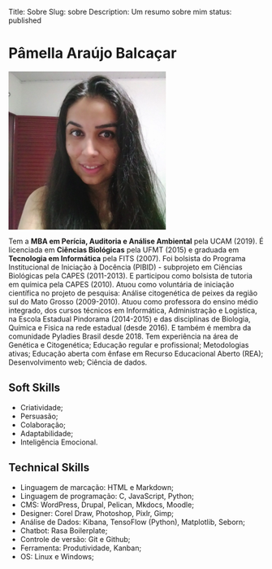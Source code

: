 Title: Sobre
Slug: sobre
Description: Um resumo sobre mim
status: published

# Pâmella Araújo Balcaçar

<img alt="" align="center" src="/images/sobre/mell-002.png">

Tem a **MBA em Perícia, Auditoria e Análise Ambiental** pela UCAM (2019). É licenciada em **Ciências Biológicas** pela UFMT (2015) e graduada em **Tecnologia em Informática** pela FITS (2007). Foi bolsista do Programa Institucional de Iniciação à Docência (PIBID) - subprojeto em Ciências Biológicas pela CAPES (2011-2013). E participou como bolsista de tutoria em química pela CAPES (2010). Atuou como voluntária de iniciação científica no projeto de pesquisa: Análise citogenética de peixes da região sul do Mato Grosso (2009-2010). Atuou como professora do ensino médio integrado, dos cursos técnicos em Informática, Administração e Logística, na Escola Estadual Pindorama (2014-2015) e das disciplinas de Biologia, Química e Fisica na rede estadual (desde 2016). E também é membra da comunidade Pyladies Brasil desde 2018. Tem experiência na área de Genética e Citogenética; Educação regular e profissional; Metodologias ativas; Educação aberta com ênfase em Recurso Educacional Aberto (REA); Desenvolvimento web; Ciência de dados. 

## Soft Skills

- Criatividade; 
- Persuasão; 
- Colaboração; 
- Adaptabilidade; 
- Inteligência Emocional.

## Technical Skills

- Linguagem de marcação: HTML e Markdown;
- Linguagem de programação: C, JavaScript, Python;
- CMS: WordPress, Drupal, Pelican, Mkdocs, Moodle;
- Designer: Corel Draw, Photoshop, Pixlr, Gimp;
- Análise de Dados: Kibana, TensoFlow (Python), Matplotlib, Seborn;
- Chatbot: Rasa Boilerplate;
- Controle de versão: Git e Github; 
- Ferramenta: Produtividade, Kanban;
- OS: Linux e Windows;